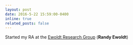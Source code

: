 ```yaml
---
layout: post
date: 2016-5-22 15:59:00-0400
inline: true
related_posts: false
---
```


Started my RA at the [Ewoldt Research Group](https://ewoldt.mechanical.illinois.edu/) (**Randy Ewoldt**)